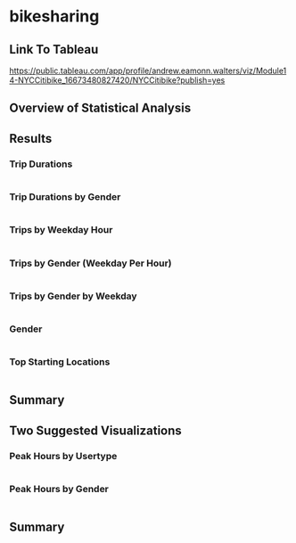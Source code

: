 # bikesharing

## Link To Tableau
https://public.tableau.com/app/profile/andrew.eamonn.walters/viz/Module14-NYCCitibike_16673480827420/NYCCitibike?publish=yes

## Overview of Statistical Analysis


## Results

### Trip Durations
![]()


### Trip Durations by Gender
![]()


### Trips by Weekday Hour
![]()


### Trips by Gender (Weekday Per Hour)
![]()


### Trips by Gender by Weekday
![]()


### Gender
![]()


### Top Starting Locations
![]()


## Summary


## Two Suggested Visualizations 
### Peak Hours by Usertype
![]()
### Peak Hours by Gender
![]()

## Summary 

